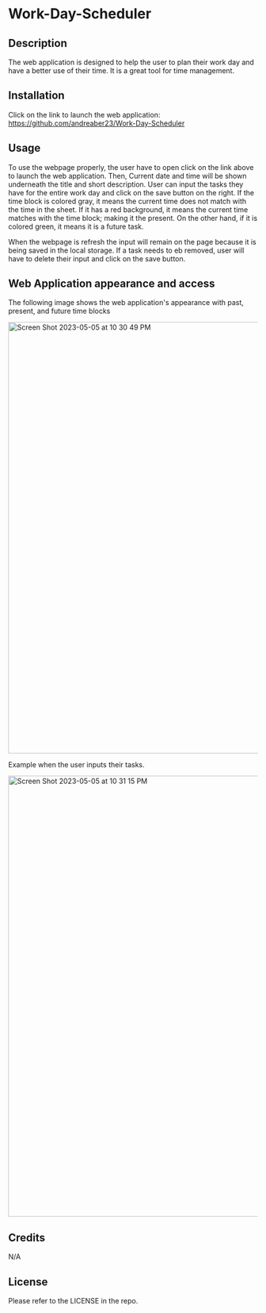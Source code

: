 # Work-Day-Scheduler

## Description

The web application is designed to help the user to plan their work day and have a better use of their time. It is a great tool for time management. 

## Installation

Click on the link to launch the web application: 
https://github.com/andreaber23/Work-Day-Scheduler

## Usage

To use the webpage properly, the user have to open click on the link above to launch the web application. Then, Current date and time will be shown underneath the title and short description. User can input the tasks they have for the entire work day and click on the save button on the right. If the time block is colored gray, it means the current time does not match with the time in the sheet. If it has a red background, it means the current time matches with the time block; making it the present. On the other hand, if it is colored green, it means it is a future task. 

When the webpage is refresh the input will remain on the page because it is being saved in the local storage. If a task needs to eb removed, user will have to delete their input and click on the save button. 


## Web Application appearance and access

The following image shows the web application's appearance with past, present, and future time blocks

<img width="869" alt="Screen Shot 2023-05-05 at 10 30 49 PM" src="https://user-images.githubusercontent.com/128647787/236594632-d4fa906b-5ab9-497c-9a61-26562e6a1294.png">


Example when the user inputs their tasks. 

<img width="888" alt="Screen Shot 2023-05-05 at 10 31 15 PM" src="https://user-images.githubusercontent.com/128647787/236594677-076c2ffa-7a61-4410-b19a-344d339b7696.png">



## Credits

N/A

## License

Please refer to the LICENSE in the repo.
